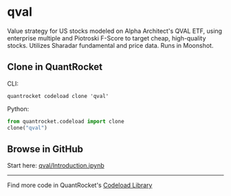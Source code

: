 # qval

Value strategy for US stocks modeled on Alpha Architect's QVAL ETF, using enterprise multiple and Piotroski F-Score to target cheap, high-quality stocks. Utilizes Sharadar fundamental and price data. Runs in Moonshot.

## Clone in QuantRocket

CLI:

```shell
quantrocket codeload clone 'qval'
```

Python:

```python
from quantrocket.codeload import clone
clone("qval")
```

## Browse in GitHub

Start here: [qval/Introduction.ipynb](qval/Introduction.ipynb)

***

Find more code in QuantRocket's [Codeload Library](https://www.quantrocket.com/code/)
